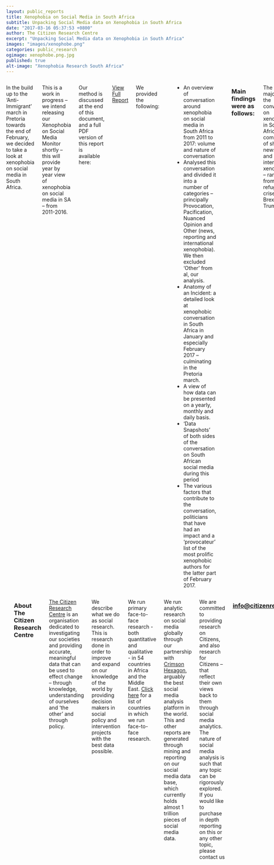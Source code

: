 ```yaml
---
layout: public_reports
title: Xenophobia on Social Media in South Africa
subtitle: Unpacking Social Media data on Xenophobia in South Africa
date: "2017-03-16 05:37:53 +0800"
author: The Citizen Research Centre
excerpt: "Unpacking Social Media data on Xenophobia in South Africa"
images: "images/xenophobe.png"
categories: public_research
ogimage: xenophobe.png.jpg
published: true
alt-image: "Xenophobia Research South Africa"
---
```

<div class="row">
	<div class='medium-2 large-2 columns'>
		<div class='spacing'></div>
	</div>
<div class='medium-8 large-8 columns'>
   <p> In the build up to the ‘Anti-Immigrant’ march in Pretoria towards the end of February, we decided to take a look at xenophobia on social media in South Africa.
</p><p>
This is a work in progress – we intend releasing our Xenophobia on Social Media Monitor shortly – this will provide year by year view of xenophobia on social media in SA – from 2011-2016.
</p><p>
Our method is discussed at the end of this document, and a full PDF version of this report is available here:
</p><p>
<a style="text-align: center;" class="button_dark" href="http://citizenresearchcentre.org/Xenophobia-on-Social-Media-public-report.pdf">View Full Report</a>
</p><p>
We provided the following:
</p><p>
<ul>
    <li>An overview of conversation around xenophobia on social media in South Africa from 2011 to 2017: volume and nature of conversation</li>
    <li>Analysed this conversation and divided it into a number of categories – principally Provocation, Pacification, Nuanced Opinion and Other (news, reporting and international xenophobia). We then excluded ‘Other’ from al, our analysis.</li>
    <li>Anatomy of an Incident: a detailed look at xenophobic conversation in South Africa in January and especially February 2017 – culminating in the Pretoria march.</li>
    <li>A view of how data can be presented on a yearly, monthly and daily basis.</li>
    <li>‘Data Snapshots’ of both sides of the conversation on South African social media during this period</li>
    <li>The various factors that contribute to the conversation, politicians that have had an impact and a ‘provocateur’ list of the most prolific xenophobic authors for the latter part of February 2017.</li>
</ul>
</p>
<h3>Main findings were as follows:</h3>
<p>
The vast majority of the conversation on xenophobia in South Africa comprises of shared news stories and international xenophobia – ranging from refugee crises to Brexit to Trump.
</p><p>
When we excluded all that data, we are still left with a sizable conversation – driven by individuals rather than media outlets and focusing on xenophobia in South Africa.
</p><p>
Volumes range from 195 000 social media posts on the topic in 2014 to 542 000 in 2015.  2015 represented the highest volume by far – due to the comments made by Goodwill Zweletini, subsequent violence in KZN and then the rest of the country. The average over the year was 1483 per day, but during the period in question averaged 5670.
</p><p>
The whole of 2016 saw 234 000 posts on xenophobia at an average of 640 per day.  In the first 2 months of 2017, we have already seen over 115 000 posts, at an average of 1958 per day.
</p><p>
We run an Organized Interference Monitor – this looks for interference from individuals or organizations and showed that on average there were no more than 3 contributions to the conversation made by any individual.  We’re able to conclude from this that there was not organized interference in the conversation – we stress that on a retrospective basis this tool looks at averages per author, so isn’t a perfect instrument. In a live environment, it’s easier to look for spikes from individuals.
</p><p>
It is in looking at the nature of the conversation that certain trends emerge. We looked at 9 themes within the conversation, and how they change over time.
</p><p>
We start with the <strong>pacifying</strong> voices in the conversation, comprising Anti-Xenophobia,</p><p>
<h3><strong>Pacifying: Anti -Xenophobia</strong></h3>
<table width="100%">
<tbody>
<tr>
<td width="29%"><strong> </strong></td>
<td width="10%">2011</td>
<td width="10%">2012</td>
<td width="10%">2013</td>
<td width="10%">2014</td>
<td width="10%">2015</td>
<td width="10%">2016</td>
<td width="10%">Jan &amp; Feb 2017</td>
</tr>
<tr>
<td width="29%"><strong>Anti-Xenophobia</strong></td>
<td width="10%">17%</td>
<td width="10%">15%</td>
<td width="10%">15%</td>
<td width="10%">12%</td>
<td width="10%">34%</td>
<td width="10%">10%</td>
<td width="10%">29%</td>
</tr>
</tbody>
</table>
This is defined as directly speaking out against xenophobia.
</p><p>
Anti-xenophobia ranged from a low of 10% in 2016 to a high of 34% in 2015.  In January and February, this year people speaking out against xenophobia comprised 29% of the conversation.
</p><p>
The pattern we see here is that as a component of the total conversation anti-xenophobia remains low until a crisis emerges or an incident occurs, at which point it climbs substantially.  So in 2015, it rose to 34% of the conversation and this year rose to 29% of the conversation. Typically, politicians get involved once a crisis has evolved, and their voices are amplified in the anti-xenophobic conversation. Notable here was Julius Malema’s tweet (below), along with Fikile Mbalula, Thabo Mbeki and Mmusi Maimane. Politicians voices are undoubtedly of great importance in the conversation, and should be heard as early, as clearly, as unanimously and as unambiguously as possible.
</p><p>
&nbsp;

&lt;julius tweet insert here&gt;
</p>
<h3>Pacifying: Anti -Violence</h3>
</p><p>
This is defined as directly speaking out against violence within the context of xenophobia.
</p><p>
<table width="100%">
<tbody>
<tr>
<td width="29%"><strong> </strong></td>
<td width="10%">2011</td>
<td width="10%">2012</td>
<td width="10%">2013</td>
<td width="10%">2014</td>
<td width="10%">2015</td>
<td width="10%">2016</td>
<td width="10%">Jan &amp; Feb 2017</td>
</tr>
<tr>
<td width="29%"><strong>Anti-Violence</strong></td>
<td width="10%">&lt;1%</td>
<td width="10%">&lt;1%</td>
<td width="10%">&lt;1%</td>
<td width="10%">&lt;1%</td>
<td width="10%">6%</td>
<td width="10%">1%</td>
<td width="10%">6%</td>
</tr>
</tbody>
</table>
<strong> </strong>

Speaking out against violence forms a fairly low component of the conversation. In years in which there are no demonstrable xenophobic crises – at least that become widely known – it emerges as less than 1% of the conversation - in 2011, 2012, 2013, 2014 and 2016. In years in which high-profile incidents occur, it rises to 6% - this in 2015 and Jan and Feb 2017.
</p>
<strong>&lt;Sample Tweets:&gt;</strong>

<strong> </strong>
<h3>Pacifying: ‘Not all Foreigners’:</h3>
<table width="100%">
<tbody>
<tr>
<td width="29%"><strong> </strong></td>
<td width="10%">2011</td>
<td width="10%">2012</td>
<td width="10%">2013</td>
<td width="10%">2014</td>
<td width="10%">2015</td>
<td width="10%">2016</td>
<td width="10%">Jan &amp; Feb 2017</td>
</tr>
<tr>
<td width="29%"><strong>Not All Foreigners...</strong></td>
<td width="10%">11%</td>
<td width="10%">10%</td>
<td width="10%">8%</td>
<td width="10%">9%</td>
<td width="10%">2%</td>
<td width="10%">4%</td>
<td width="10%">3%</td>
</tr>
</tbody>
</table>
<p>
These are defined as anti-xenophobia posts stressing that foreign/immigrant ‘transgressors’ are a small minority of immigrants/foreigners.
</p><p>
&nbsp;

A hardening of attitudes over time is evident here. This category comprised 11% of all conversation at its height in 2011 and has steadily dropped to 3% of all conversation on the topic in 2017. This narrative does decline in years of crisis, though – 2015 and 2017 – which suggests that it may be being replaced my more overt anti-xenophobic contributions.
</p><p>
<strong>Sample Tweets:</strong>
<h3>Provoking: Pro Xenophobia/Violence</h3>
Defined as outright xenophobia or condoning/support of violence as the answer
</p><p>
This is the most disturbing of all our categories, as these are social media posts that are a direct incitement to violence. It generally comprises only 1% of the conversation but rose to 4% in 2015 and 2016. In 2017 the pro-xenophobic conversation was focused on crime rather than violence against foreigners because they are foreign, explaining why the proportion of this conversation remained low at 1%.
</p><p>
It is worth considering though that these still comprise large numbers of posts, and in evaluating the scale of the issue, looking at raw numbers is informative. In 2015 this category comprised 21 660 posts, in 2016 9 363 posts and in just 2 months in 2017 incitement to xenophobic violence comprised 1 156 posts.
</p>
<strong>&lt;Sample Tweets:&gt;</strong>

&nbsp;
<h3>Provoking: Anti- Immigrant</h3>
<table width="100%">
<tbody>
<tr>
<td width="29%"><strong> </strong></td>
<td width="10%">2011</td>
<td width="10%">2012</td>
<td width="10%">2013</td>
<td width="10%">2014</td>
<td width="10%">2015</td>
<td width="10%">2016</td>
<td width="10%">Jan &amp; Feb 2017</td>
</tr>
<tr>
<td width="29%"><strong>Anti-Immigrant</strong></td>
<td width="10%">3%</td>
<td width="10%">9%</td>
<td width="10%">16%</td>
<td width="10%">22%</td>
<td width="10%">5%</td>
<td width="10%">7%</td>
<td width="10%">4%</td>
</tr>
</tbody>
</table>
Defined as hateful anti-immigrant rhetoric
<table width="100%">
<tbody>
<tr>
<td width="29%"><strong> </strong></td>
<td width="10%">2011</td>
<td width="10%">2012</td>
<td width="10%">2013</td>
<td width="10%">2014</td>
<td width="10%">2015</td>
<td width="10%">2016</td>
<td width="10%">Jan &amp; Feb 2017</td>
</tr>
<tr>
<td width="29%"><strong>Pro-Xeno/Violence</strong></td>
<td width="10%">1%</td>
<td width="10%">1%</td>
<td width="10%">1%</td>
<td width="10%">1%</td>
<td width="10%">4%</td>
<td width="10%">4%</td>
<td width="10%">1%</td>
</tr>
</tbody>
</table>
<p>
Hateful Anti-Immigrant rhetoric built in 2013 (at 16% of conversation), reached a peak in 2014 at 22% of the conversation. This tends to decline as a proportion of total conversation when crises occur – suggesting that it is of more concern in building up to events than during the events themselves. This emphasis the point that anti-immigrant rhetoric needs to be monitored and addressed on an ongoing basis – it is part of the buildup phase and can be a precursor to violent incidents.
</p><p>
<strong>&lt;Sample Tweets:&gt;</strong>
<h3>Provoking: Anti- Crime/Drugs/Prostitution</h3>
Defined as violent, confrontational or accusatory rhetoric focused on crime, and a purported link to foreigners/immigrants.
</p><p>
<table width="100%">
<tbody>
<tr>
<td width="29%"><strong> </strong></td>
<td width="10%">2011</td>
<td width="10%">2012</td>
<td width="10%">2013</td>
<td width="10%">2014</td>
<td width="10%">2015</td>
<td width="10%">2016</td>
<td width="10%">Jan &amp; Feb 2017</td>
</tr>
<tr>
<td width="29%"><strong>Anti-Crime/Drug/Prostitution</strong></td>
<td width="10%">4%</td>
<td width="10%">5%</td>
<td width="10%">5%</td>
<td width="10%">5%</td>
<td width="10%">8%</td>
<td width="10%">13%</td>
<td width="10%">10%</td>
</tr>
</tbody>
</table>
This theme has grown over time, and also finds some expression in the ‘finger pointing’ category. Bear in mind that this category unashamedly uses crime as an excuse for aggression, violence and hatred towards all foreigners/immigrants. As such, its growth to comprising 13% of the 2016 conversation and 10-% of the 2017 conversation is troubling. This has not been helped by politicians, who have clumsily attempted to link the crime to foreigners/immigrants without clearly stating their position, and without providing any clear evidence of this. At best this position encourages closet xenophobes to make their positions more overt, and at worst incites violence.
</p><p>
Also, even if crime stats were to show a preponderance of criminality amongst foreigners, we must remember that these stats can tend to be self-selective.  The police may go after foreigners because they are foreigners - not because they are criminals - and they thus provide easy pickings.  Also, the argument that ‘many foreigners are criminal’ is a circular one if you consider undocumented or ‘illegal’ foreigners to be criminal by definition.
</p><p>
<h3>Nuanced Opinion</h3>
Nuanced Opinion is a large and fascinating category of conversation. It ranges from a form of justification – ‘I’m not xenophobic but…’ to deflection onto other groups – notably White South Africans and colonialism.
</p><p>
<h3>Nuanced Opinion: Problem Finding/ Finger Pointing</h3>
<table width="100%">
<tbody>
<tr>
<td width="29%"><strong> </strong></td>
<td width="10%">2011</td>
<td width="10%">2012</td>
<td width="10%">2013</td>
<td width="10%">2014</td>
<td width="10%">2015</td>
<td width="10%">2016</td>
<td width="10%">Jan &amp; Feb 2017</td>
</tr>
<tr>
<td width="29%"><strong>Problem Finding / Finger Pointing</strong></td>
<td width="10%">62%</td>
<td width="10%">53%</td>
<td width="10%">46%</td>
<td width="10%">45%</td>
<td width="10%">24%</td>
<td width="10%">45%</td>
<td width="10%">20%</td>
</tr>
</tbody>
</table>
Problem finding and finger pointing have always been a dominant category – in most years the biggest of them all. It notably falls away during crisis years as more anti-xenophobic voices join the conversation. It has, though, been as high as 62% of the conversation in 2011.
</p><p>
It is currently at its lowest point in 6 years and 2 months, comprising ‘only’ 20% of the conversation in 2017.  This is largely due to the phenomenal recent growth of Anti-White/Anti-Colonial sentiment in the conversation.
</p><p>
<strong>&lt;Sample Tweets:&gt;</strong>
<h3>Nuanced Opinion: Anti-Xeno/Violence, Anti-Crime/Drug/Prostitution, Pro-Immigrant</h3>
Defined as linking crime to illegal immigrants, whilst rejecting xenophobia and/or violence
</p><p>
<table width="100%">
<tbody>
<tr>
<td width="29%"><strong> </strong></td>
<td width="10%">2011</td>
<td width="10%">2012</td>
<td width="10%">2013</td>
<td width="10%">2014</td>
<td width="10%">2015</td>
<td width="10%">2016</td>
<td width="10%">Jan &amp; Feb 2017</td>
</tr>
<tr>
<td width="29%"><strong>Anti-Xenophobia/Violence, Anti-Crime/Drugs/ Prostitution, BUT Pro Immigrant</strong></td>
<td width="10%">&lt;1%</td>
<td width="10%">3%</td>
<td width="10%">2%</td>
<td width="10%">2%</td>
<td width="10%">1%</td>
<td width="10%">2%</td>
<td width="10%">4%</td>
</tr>
</tbody>
</table>
This theme has reached its height in the current 2017 conversation – albeit only at 4% of the conversation. This is a conversation that accuses foreigners of being criminals while rejecting xenophobia and/or violence.
</p><p>
<strong>&lt;Sample Tweets:&gt;</strong>
<h3>Nuanced Opinion: Anti-White/ Anti-Colonial</h3>
Defined as xenophobic conversation focused on or directed against white South Africans or colonialism
</p><p>
The anti-white and/ or anti-colonial narrative has grown substantially in 2017.  From a low of 1% in 2011, it now comprises fully 24% of the total conversation on xenophobia.  This is a trend that we see in other hot button issues (like land and #feesmust fall).
</p><p>
The growth of this political view has meant that its politics are attached to multiple issues – it is a ‘world view’ rather than a specific political stance.
<h3>The Role of Politicians:</h3>
Politicians have played and continue to play an important role in developing narratives and influencing action on the ground when it comes to xenophobia in South Africa. Observers noted that the timing was convenient for the ANC and that it was likely serving some political interest. Others blamed the DA or the newly established South Africa First party.
</p><p>
The DA's Herman Mashaba received mixed responses to his comments on foreigners living in Johannesburg. A large majority of content highlighted Mashaba's possible role in instigating xenophobic violence.
</p><p>
&lt;Mashaba Tweets&gt;
</p><p>
While Mashaba was criticised for this comments, Julius Malema and the EFF produced a clear statement condemning the violence against foreigners. It was also interesting to note that we could not find the 'fake' anti-foreigner tweet that supposedly was produced by the EFF.
</p><p>
&lt;eff tweets&gt;
</p><p>
The failings of the current government were also seen as a major contributing factor to the xenophobic events.
</p><p>
&lt;governments failing tweets&gt;
</p><p>
<strong> </strong>
<h3>Anatomy of an Incident: Focusing on February 2017</h3>
We have unpacked the progression of the Xenophobic violence with a specific focus on February 2017. An indepth overview of the anatomy of this event can be viewed in our full report below.
</p>
&nbsp;
    </div>
    <div class='medium-2 large-2 columns'>
        <div class='spacing'></div>
    </div>
</div>
<div class="row">
<div class='medium-2 large-2 columns'>
        <div class='spacing'></div>
    </div>
<div class='medium-8 large-8 columns'>
<div class='spacing'></div>
<h3>About The Citizen Research Centre</h3>
<p><a href="{{site.url}}" target="_blank">The Citizen Research Centre</a> is an organisation dedicated to investigating our societies and providing accurate, meaningful data that can be used to effect change – through knowledge, understanding of ourselves and ‘the other’ and through policy.</p><p>
We describe what we do as social research. This is research done in order to improve and expand on our knowledge of the world by providing decision makers in social policy and intervention projects with the best data possible.</p><p>
We run primary face-to-face research - both quantitative and qualitative - in 54 countries in Africa and the Middle East. <a href="where-we-work.html" target="_blank">Click here</a> for a list of countries in which we run face-to-face research.</p><p>
We run analytic research on social media globally through our partnership with <a href="http://www.crimsonhexagon.com/" target="_blank">Crimson Hexagon</a>, arguably the best social media analysis platform in the world. This and other reports are generated through mining and reporting on our social media data base, which currently holds almost 1 trillion pieces of social media data.</p><p>
We are committed to providing research on Citizens, and also research for Citizens – that reflect their own views back to them through social media analytics.
The nature of social media analysis is such that any topic can be rigorously explored.  If you would like to purchase in depth reporting on this or any other topic, please contact us</p>  <h3 style="text-align: center;"><a href="mailto:info@citizenresearchcentre.org">info@citizenresearchcentre.org</a></h3>
</div>
<div class='medium-2 large-2 columns'>
    <div class='spacing'></div>
    </div>
</div>